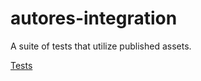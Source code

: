 # autores-integration

A suite of tests that utilize published assets.

[Tests](https://github.com/autores-uk/autores-integration/actions/workflows/tests.yaml/badge.svg)
